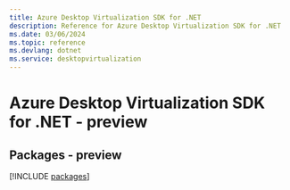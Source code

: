 ```yaml
---
title: Azure Desktop Virtualization SDK for .NET
description: Reference for Azure Desktop Virtualization SDK for .NET
ms.date: 03/06/2024
ms.topic: reference
ms.devlang: dotnet
ms.service: desktopvirtualization
---
```

# Azure Desktop Virtualization SDK for .NET - preview
## Packages - preview
[!INCLUDE [packages](desktop-virtualization-index.md)]